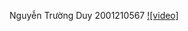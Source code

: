 Nguyễn Trường Duy 2001210567
[![video]](https://github.com/user-attachments/assets/b273ad70-0411-4f5d-bcd6-883d19dca45e)
